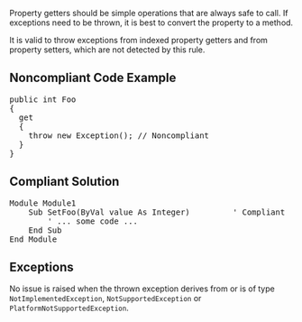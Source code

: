 Property getters should be simple operations that are always safe to call. If exceptions need to be thrown, it is best to convert the property to a
method. 

It is valid to throw exceptions from indexed property getters and from property setters, which are not detected by this rule.

## Noncompliant Code Example

<pre>
public int Foo
{
  get
  {
    throw new Exception(); // Noncompliant
  }
}
</pre>

## Compliant Solution

<pre>
Module Module1
    Sub SetFoo(ByVal value As Integer)         ' Compliant
        ' ... some code ...
    End Sub
End Module
</pre>

## Exceptions

No issue is raised when the thrown exception derives from or is of type `NotImplementedException`, `NotSupportedException` or
`PlatformNotSupportedException`.